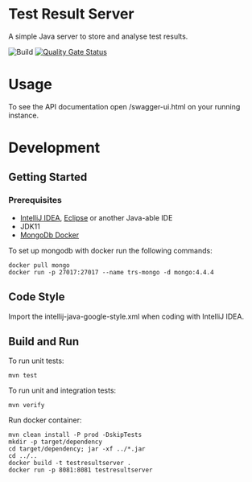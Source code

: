 # Test Result Server

A simple Java server to store and analyse test results.

![Build](https://github.com/sekkycodes/testresultserver/workflows/Build/badge.svg)
[![Quality Gate Status](https://sonarcloud.io/api/project_badges/measure?project=sekkycodes_testresultserver&metric=alert_status)](https://sonarcloud.io/dashboard?id=sekkycodes_testresultserver)

# Usage

To see the API documentation open /swagger-ui.html on your running instance.

# Development

## Getting Started

### Prerequisites

* [IntelliJ IDEA](https://www.jetbrains.com/de-de/idea/), [Eclipse](https://www.eclipse.org/ide/) or
  another Java-able IDE
* JDK11
* [MongoDb Docker](https://hub.docker.com/_/mongo)

To set up mongodb with docker run the following commands:

    docker pull mongo
    docker run -p 27017:27017 --name trs-mongo -d mongo:4.4.4

## Code Style

Import the intellij-java-google-style.xml when coding with IntelliJ IDEA.

## Build and Run

To run unit tests:

    mvn test

To run unit and integration tests:

    mvn verify

Run docker container:

    mvn clean install -P prod -DskipTests
    mkdir -p target/dependency
    cd target/dependency; jar -xf ../*.jar
    cd ../..
    docker build -t testresultserver .
    docker run -p 8081:8081 testresultserver
